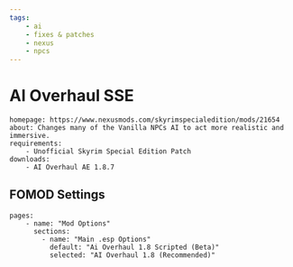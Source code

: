 ```yaml
---
tags:
    - ai
    - fixes & patches
    - nexus
    - npcs
---
```


# AI Overhaul SSE

```project_info
homepage: https://www.nexusmods.com/skyrimspecialedition/mods/21654
about: Changes many of the Vanilla NPCs AI to act more realistic and immersive.
requirements:
    - Unofficial Skyrim Special Edition Patch
downloads:
    - AI Overhaul AE 1.8.7
```

## FOMOD Settings

```fomod_settings
pages:
    - name: "Mod Options"
      sections:
        - name: "Main .esp Options"
          default: "Ai Overhaul 1.8 Scripted (Beta)"
          selected: "AI Overhaul 1.8 (Recommended)"
```
